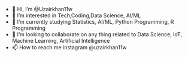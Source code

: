 - 👋 Hi, I’m @Uzairkhan11w
- 👀 I’m interested in Tech,Coding,Data Science, AI/ML
- 🌱 I’m currently studying Statistics, AI/ML, Python Programming, R Programming
- 💞️ I’m looking to collaborate on any thing related to Data Science, IoT, Machine Learning, Artificial Intelligence
- 📫 How to reach me instagram @uzairkhan11w

<!---
Uzairkhan11w/Uzairkhan11w is a ✨ special ✨ repository because its `README.md` (this file) appears on your GitHub profile.
You can click the Preview link to take a look at your changes.
--->
